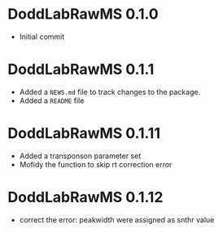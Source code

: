 # DoddLabRawMS 0.1.0
* Initial commit

# DoddLabRawMS 0.1.1
* Added a `NEWS.md` file to track changes to the package.
* Added a `README` file

# DoddLabRawMS 0.1.11
* Added a transponson parameter set
* Mofidy the function to skip rt correction error

# DoddLabRawMS 0.1.12
* correct the error: peakwidth were assigned as snthr value
